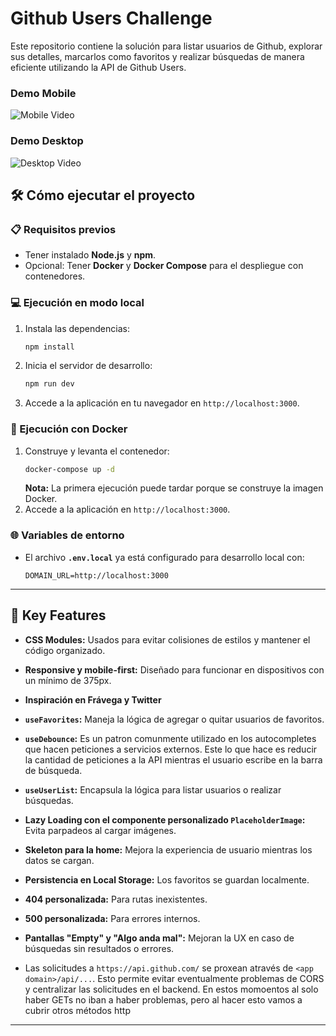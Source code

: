# Github Users Challenge



Este repositorio contiene la solución para listar usuarios de Github, explorar sus detalles, marcarlos como favoritos y realizar búsquedas de manera eficiente utilizando la API de Github Users.

### Demo Mobile
![Mobile Video](https://raw.githubusercontent.com/flopezluksenbrg/ghusersch/main/files/desktop.gif)


### Demo Desktop
![Desktop Video](https://raw.githubusercontent.com/flopezluksenbrg/ghusersch/main/files/mobile.gif)



## 🛠️ Cómo ejecutar el proyecto

### 📋 Requisitos previos

- Tener instalado **Node.js** y **npm**.
- Opcional: Tener **Docker** y **Docker Compose** para el despliegue con contenedores.

### 💻 Ejecución en modo local

1. Instala las dependencias:
   ```bash
   npm install
   ```
2. Inicia el servidor de desarrollo:
   ```bash
   npm run dev
   ```
3. Accede a la aplicación en tu navegador en `http://localhost:3000`.

### 🐳 Ejecución con Docker

1. Construye y levanta el contenedor:
   ```bash
   docker-compose up -d
   ```
   **Nota:** La primera ejecución puede tardar porque se construye la imagen Docker.
2. Accede a la aplicación en `http://localhost:3000`.

### 🌐 Variables de entorno

- El archivo **`.env.local`** ya está configurado para desarrollo local con:
  ```env
  DOMAIN_URL=http://localhost:3000
  ```

---

## 🌟 Key Features

- **CSS Modules:** Usados para evitar colisiones de estilos y mantener el código organizado.
- **Responsive y mobile-first:** Diseñado para funcionar en dispositivos con un mínimo de 375px.
- **Inspiración en Frávega y Twitter**
- **`useFavorites`:** Maneja la lógica de agregar o quitar usuarios de favoritos.
- **`useDebounce`:** Es un patron comunmente utilizado en los autocompletes que hacen peticiones a servicios externos. Este lo que hace es reducir la cantidad de peticiones a la API mientras el usuario escribe en la barra de búsqueda.
- **`useUserList`:** Encapsula la lógica para listar usuarios o realizar búsquedas.
- **Lazy Loading con el componente personalizado ************`PlaceholderImage`************:** Evita parpadeos al cargar imágenes.
- **Skeleton para la home:** Mejora la experiencia de usuario mientras los datos se cargan.
- **Persistencia en Local Storage:** Los favoritos se guardan localmente.
- **404 personalizada:** Para rutas inexistentes.
- **500 personalizada:** Para errores internos.
- **Pantallas "Empty" y "Algo anda mal":** Mejoran la UX en caso de búsquedas sin resultados o errores.

- Las solicitudes a `https://api.github.com/` se proxean através de `<app domain>/api/...`. Esto permite evitar eventualmente problemas de CORS y centralizar las solicitudes en el backend. En estos momoentos al solo haber GETs no iban a haber problemas, pero al hacer esto vamos a cubrir otros métodos http


---

